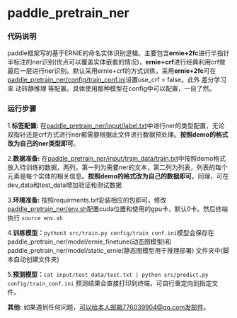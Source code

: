 # paddle_pretrain_ner

### 代码说明

paddle框架写的基于ERNIE的命名实体识别逻辑。主要包含**ernie+2fc**进行半指针半标注的ner识别(优点可以覆盖实体嵌套的情况)，**ernie+crf**进行经典利用crf做最后一层进行ner识别。默认采用ernie+crf的方式训练，采用**ernie+2fc**可在[paddle_pretrain_ner/config/train_conf.ini](https://github.com/JMDang/paddle_pretrain_ner/blob/main/paddle_pretrain_ner/config/train_conf.ini)设置use_crf = false。此外 差分学习率  动转静推理  等配置。具体使用那种模型在config中可以配置，一目了然。

### 运行步骤

1.**标签配置:** 在[paddle_pretrain_ner/input/label.txt](https://github.com/JMDang/paddle_pretrain_ner/blob/main/paddle_pretrain_ner/input/label.txt)中进行ner的类型配置，无论双指针还是crf方式进行ner都需要根据此文件进行数据预处理。**按照demo的格式改为自己的ner类型即可**。

2.**数据准备:** 在[paddle_pretrain_ner/input/train_data/train.txt](https://github.com/JMDang/paddle_pretrain_ner/blob/main/paddle_pretrain_ner/input/train_data/train.txt)中按照demo格式放入待训练的数据，两列，第一列为需要ner的文本，第二列为列表，列表的每个元素是每个实体的相关信息。**按照demo的格式改为自己的数据即可**。同理，可在dev_data和test_data增加验证和测试数据

3.**环境准备:** 按照requirments.txt安装相应的包即可，修改[paddle_pretrain_ner/env.sh](https://github.com/JMDang/paddle_pretrain_ner/blob/main/paddle_pretrain_ner/env.sh)配置cuda位置和使用的gpu卡，默认0卡。然后终端执行 `source env.sh `

4.**训练模型：**`python3 src/train.py config/train_conf.ini`模型会保存在paddle_pretrain_ner/model/ernie_finetune(动态图模型)和paddle_pretrain_ner/model/static_ernie(静态图模型用于推理部署) 文件夹中(脚本自动创建文件夹)

5.**预测模型：**`cat input/test_data/test.txt | python src/predict.py config/train_conf.ini` 预测结果会直接打印到终端，可自行重定向到指定文件。

**其他:** 如果遇到任何问题，可以给本人邮箱776039904@qq.com发邮件。







